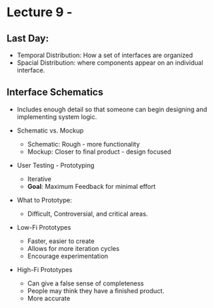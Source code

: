 # Lecture 9 -

## Last Day:
* Temporal Distribution: How a set of interfaces are organized
* Spacial Distribution: where components appear on an individual interface.

## Interface Schematics
* Includes enough detail so that someone can begin designing and implementing system logic.

* Schematic vs. Mockup
  * Schematic: Rough - more functionality
  * Mockup: Closer to final product - design focused

* User Testing - Prototyping
  * Iterative
  * **Goal**: Maximum Feedback for minimal effort

* What to Prototype:
  * Difficult, Controversial, and critical areas.

* Low-Fi Prototypes
  * Faster, easier to create
  * Allows for more iteration cycles
  * Encourage experimentation
* High-Fi Prototypes
  * Can give a false sense of completeness
  * People may think they have a finished product.
  * More accurate
